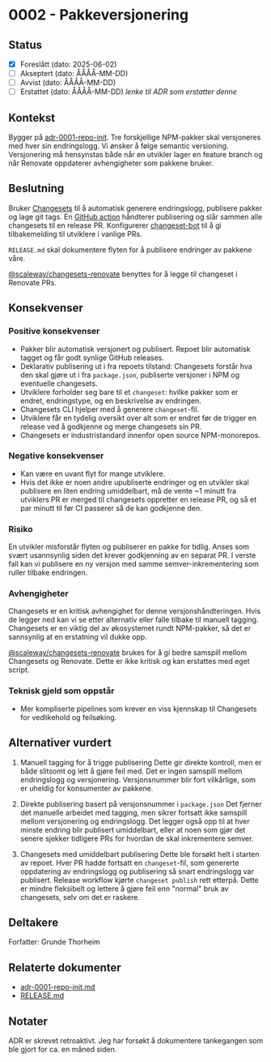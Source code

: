 # 0002 - Pakkeversjonering

## Status

- [x] Foreslått (dato: 2025-06-02)
- [ ] Akseptert (dato: ÅÅÅÅ-MM-DD)
- [ ] Avvist (dato: ÅÅÅÅ-MM-DD)
- [ ] Erstattet (dato: ÅÅÅÅ-MM-DD) _lenke til ADR som erstatter denne_

## Kontekst

Bygger på [adr-0001-repo-init](adr-0001-repo-init.md). Tre forskjellige NPM-pakker skal versjoneres med hver sin endringslogg. Vi ønsker å følge semantic versioning. Versjonering må hensynstas både når en utvikler lager en feature branch og når Renovate oppdaterer avhengigheter som pakkene bruker.

## Beslutning

Bruker [Changesets](https://github.com/changesets/changesets) til å automatisk generere endringslogg, publisere pakker og lage git tags. En [GitHub action](https://github.com/changesets/action) håndterer publisering og slår sammen alle changesets til en release PR. Konfigurerer [changeset-bot](https://github.com/apps/changeset-bot) til å gi tilbakemelding til utviklere i vanlige PRs.

`RELEASE.md` skal dokumentere flyten for å publisere endringer av pakkene våre.

[@scaleway/changesets-renovate](https://www.npmjs.com/package/@scaleway/changesets-renovate) benyttes for å legge til changeset i Renovate PRs.

## Konsekvenser

### Positive konsekvenser

- Pakker blir automatisk versjonert og publisert. Repoet blir automatisk tagget og får godt synlige GitHub releases.
- Deklarativ publisering ut i fra repoets tilstand: Changesets forstår hva den skal gjøre ut i fra `package.json`, publiserte versjoner i NPM og eventuelle changesets.
- Utviklere forholder seg bare til et `changeset`: hvilke pakker som er endret, endringstype, og en beskrivelse av endringen.
- Changesets CLI hjelper med å generere `changeset`-fil.
- Utviklere får en tydelig oversikt over alt som er endret før de trigger en release ved å godkjenne og merge changesets sin PR.
- Changesets er industristandard innenfor open source NPM-monorepos.

### Negative konsekvenser

- Kan være en uvant flyt for mange utviklere.
- Hvis det ikke er noen andre upubliserte endringer og en utvikler skal publisere en liten endring umiddelbart, må de vente ~1 minutt fra utviklers PR er merged til changesets oppretter en release PR, og så et par minutt til før CI passerer så de kan godkjenne den.

### Risiko

En utvikler misforstår flyten og publiserer en pakke for tidlig. Anses som svært usannsynlig siden det krever godkjenning av en separat PR. I verste fall kan vi publisere en ny versjon med samme semver-inkrementering som ruller tilbake endringen.

### Avhengigheter

Changesets er en kritisk avhengighet for denne versjonshåndteringen. Hvis de legger ned kan vi se etter alternativ eller falle tilbake til manuell tagging. Changesets er en viktig del av økosystemet rundt NPM-pakker, så det er sannsynlig at en erstatning vil dukke opp.

[@scaleway/changesets-renovate](https://www.npmjs.com/package/@scaleway/changesets-renovate) brukes for å gi bedre samspill mellom Changesets og Renovate. Dette er ikke kritisk og kan erstattes med eget script.

### Teknisk gjeld som oppstår

- Mer kompliserte pipelines som krever en viss kjennskap til Changesets for vedlikehold og feilsøking.

## Alternativer vurdert

1. Manuell tagging for å trigge publisering
   Dette gir direkte kontroll, men er både slitsomt og lett å gjøre feil med. Det er ingen samspill mellom endringslogg og versjonering. Versjonsnummer blir fort vilkårlige, som er uheldig for konsumenter av pakkene.

2. Direkte publisering basert på versjonsnummer i `package.json`
   Det fjerner det manuelle arbeidet med tagging, men sikrer fortsatt ikke samspill mellom versjonering og endringslogg. Det legger også opp til at hver minste endring blir publisert umiddelbart, eller at noen som gjør det senere sjekker tidligere PRs for hvordan de skal inkrementere semver.

3. Changesets med umiddelbart publisering
   Dette ble forsøkt helt i starten av repoet. Hver PR hadde fortsatt en `changeset`-fil, som genererte oppdatering av endringslogg og publisering så snart endringslogg var publisert. Release workflow kjørte `changeset publish` rett etterpå. Dette er mindre fleksibelt og lettere å gjøre feil enn "normal" bruk av changesets, selv om det er raskere.

## Deltakere

Forfatter: Grunde Thorheim

## Relaterte dokumenter

- [adr-0001-repo-init.md](adr-0001-repo-init.md)
- [RELEASE.md](../../RELEASE.md)

## Notater

ADR er skrevet retroaktivt. Jeg har forsøkt å dokumentere tankegangen som ble gjort for ca. en måned siden.
